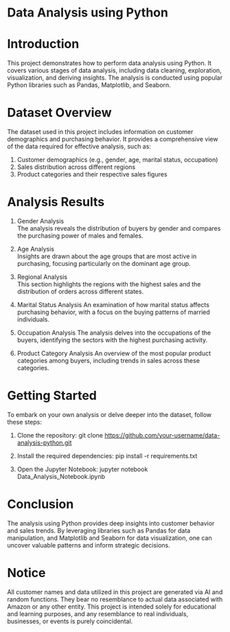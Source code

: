 # Data Analysis using Python

# Introduction

This project demonstrates how to perform data analysis using Python. It covers various stages of data analysis, including data cleaning, exploration, visualization, and deriving insights. The analysis is conducted using popular Python libraries such as Pandas, Matplotlib, and Seaborn.

# Dataset Overview

The dataset used in this project includes information on customer demographics and purchasing behavior. It provides a comprehensive view of the data required for effective analysis, such as:

1. Customer demographics (e.g., gender, age, marital status, occupation) 
2. Sales distribution across different regions 
3. Product categories and their respective sales figures

# Analysis Results

1. Gender Analysis  
The analysis reveals the distribution of buyers by gender and compares the purchasing power of males and females.

2. Age Analysis  
Insights are drawn about the age groups that are most active in purchasing, focusing particularly on the dominant age group.

3. Regional Analysis  
This section highlights the regions with the highest sales and the distribution of orders across different states.

4. Marital Status Analysis 
An examination of how marital status affects purchasing behavior, with a focus on the buying patterns of married individuals.

5. Occupation Analysis 
The analysis delves into the occupations of the buyers, identifying the sectors with the highest purchasing activity.

6. Product Category Analysis 
An overview of the most popular product categories among buyers, including trends in sales across these categories.

# Getting Started

To embark on your own analysis or delve deeper into the dataset, follow these steps:

1. Clone the repository: 
git clone https://github.com/your-username/data-analysis-python.git

2. Install the required dependencies: 
pip install -r requirements.txt

3. Open the Jupyter Notebook: 
jupyter notebook Data_Analysis_Notebook.ipynb

# Conclusion
The analysis using Python provides deep insights into customer behavior and sales trends. By leveraging libraries such as Pandas for data manipulation, and Matplotlib and Seaborn for data visualization, one can uncover valuable patterns and inform strategic decisions.

# Notice
All customer names and data utilized in this project are generated via AI and random functions. They bear no resemblance to actual data associated with Amazon or any other entity. This project is intended solely for educational and learning purposes, and any resemblance to real individuals, businesses, or events is purely coincidental.

